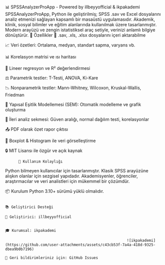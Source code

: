📊 SPSSAnalyzerProApp - Powered by illbeyyofficial & ikpakademi
SPSSAnalyzerProApp, Python ile geliştirilmiş; SPSS .sav ve Excel dosyalarını analiz etmenizi sağlayan kapsamlı bir masaüstü uygulamasıdır.
Akademik, klinik, sosyal bilimler ve eğitim alanlarında kullanılmak üzere tasarlanmıştır.
Modern arayüzü ve zengin istatistiksel araç setiyle, verinizi anlamlı bilgiye dönüştürür.
            🚀 Özellikler
📁 .sav, .xls, .xlsx dosyalarını içeri aktarabilme

📈 Veri özetleri: Ortalama, medyan, standart sapma, varyans vb.

📊 Korelasyon matrisi ve ısı haritası

📐 Lineer regresyon ve R² değerlendirmesi

⚖️ Parametrik testler: T-Testi, ANOVA, Ki-Kare

📉 Nonparametrik testler: Mann-Whitney, Wilcoxon, Kruskal-Wallis, Friedman

🧠 Yapısal Eşitlik Modellemesi (SEM): Otomatik modelleme ve grafik oluşturma

🧪 İleri analiz sekmesi: Güven aralığı, normal dağılım testi, korelasyonlar

📤 PDF olarak özet rapor çıktısı

🎨 Boxplot & Histogram ile veri görselleştirme

🔒 MIT Lisansı ile özgür ve açık kaynak

          🧩 Kullanım Kolaylığı
Python bilmeyen kullanıcılar için tasarlanmıştır.
Klasik SPSS arayüzüne alışkın olanlar için sezgisel yapıdadır.
Akademisyenler, öğrenciler, araştırmacılar ve veri analistleri için mükemmel bir çözümdür.

📦 Kurulum
Python 3.10+ sürümü yüklü olmalıdır.

                                                                                               📚 Geliştirici Desteği
                                                                                            🔬 Geliştirici: illbeyyofficial

                                                                                              🎓 Kurumsal: ikpakademi

                                                           ![ikpakademi](https://github.com/user-attachments/assets/c43cb53f-7a4a-418d-9325-dbea9b0b7196)
                                                                                      💬 Geri bildirimleriniz için: GitHub Issues

